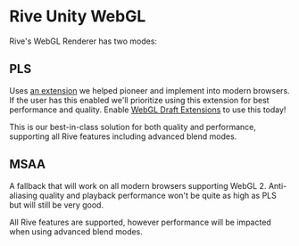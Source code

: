 # Rive Unity WebGL

Rive's WebGL Renderer has two modes:

## PLS

Uses [an extension](https://registry.khronos.org/webgl/extensions/WEBGL_shader_pixel_local_storage/) we helped pioneer and implement into modern browsers. If the user has this enabled we'll prioritize using this extension for best performance and quality. Enable [WebGL Draft Extensions](https://www.wikihow.tech/Enable-WebGL-Draft-Extensions-in-Google-Chrome) to use this today!

This is our best-in-class solution for both quality and performance, supporting all Rive features including advanced blend modes.

## MSAA

A fallback that will work on all modern browsers supporting WebGL 2. Anti-aliasing quality and playback performance won't be quite as high as PLS but will still be very good.

All Rive features are supported, however performance will be impacted when using advanced blend modes.
